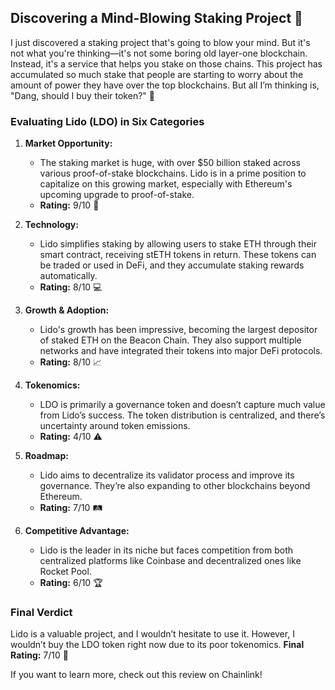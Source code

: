 ## Discovering a Mind-Blowing Staking Project 🚀

I just discovered a staking project that's going to blow your mind. But it's not what you're thinking—it's not some boring old layer-one blockchain. Instead, it's a service that helps you stake on those chains. This project has accumulated so much stake that people are starting to worry about the amount of power they have over the top blockchains. But all I’m thinking is, "Dang, should I buy their token?" 🤔

### Evaluating Lido (LDO) in Six Categories

1. **Market Opportunity:**
   - The staking market is huge, with over $50 billion staked across various proof-of-stake blockchains. Lido is in a prime position to capitalize on this growing market, especially with Ethereum's upcoming upgrade to proof-of-stake.
   - **Rating:** 9/10 🌟

2. **Technology:**
   - Lido simplifies staking by allowing users to stake ETH through their smart contract, receiving stETH tokens in return. These tokens can be traded or used in DeFi, and they accumulate staking rewards automatically.
   - **Rating:** 8/10 💻

3. **Growth & Adoption:**
   - Lido's growth has been impressive, becoming the largest depositor of staked ETH on the Beacon Chain. They also support multiple networks and have integrated their tokens into major DeFi protocols.
   - **Rating:** 8/10 📈

4. **Tokenomics:**
   - LDO is primarily a governance token and doesn’t capture much value from Lido’s success. The token distribution is centralized, and there’s uncertainty around token emissions.
   - **Rating:** 4/10 ⚠️

5. **Roadmap:**
   - Lido aims to decentralize its validator process and improve its governance. They’re also expanding to other blockchains beyond Ethereum.
   - **Rating:** 7/10 🛤️

6. **Competitive Advantage:**
   - Lido is the leader in its niche but faces competition from both centralized platforms like Coinbase and decentralized ones like Rocket Pool.
   - **Rating:** 6/10 🏆

### Final Verdict

Lido is a valuable project, and I wouldn’t hesitate to use it. However, I wouldn’t buy the LDO token right now due to its poor tokenomics. **Final Rating:** 7/10 📝

If you want to learn more, check out this review on Chainlink!
